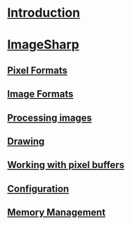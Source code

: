 # [Introduction](intro.md)
# [ImageSharp](ImageSharp/GettingStarted.md)
## [Pixel Formats](ImageSharp/PixelFormats.md)
## [Image Formats](ImageSharp/ImageFormats.md)
## [Processing images](ImageSharp/Processing.md)
## [Drawing]()
## [Working with pixel buffers](ImageSharp/WorkingWithPixelBuffers.md)
## [Configuration](ImageSharp/Configuration.md)
## [Memory Management](ImageSharp/MemoryManagement.md)
